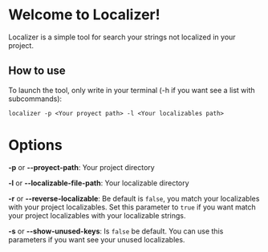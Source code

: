 # Welcome to Localizer!

Localizer is a simple tool for search your strings not localized in your project.

## How to use

To launch the tool, only write in your terminal (-h if you want see a list with subcommands):
````
localizer -p <Your proyect path> -l <Your localizables path>
````

# Options

**-p** or **--proyect-path**: Your project directory

**-l** or **--localizable-file-path**: Your localizable directory

**-r** or **--reverse-localizable**: Be default is ```false```, you match your localizables with your project localizables. Set this parameter to ```true``` if you want match your project localizables with your localizable strings.

**-s** or **--show-unused-keys**: Is ```false``` be default. You can use this parameters if you want see your unused localizables.


